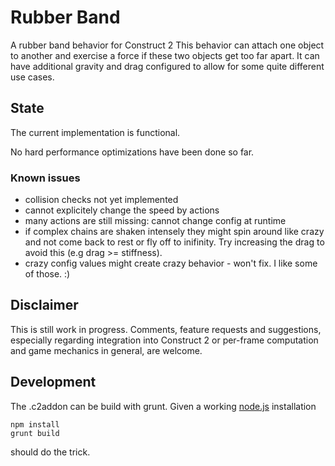 # Rubber Band
A rubber band behavior for Construct 2
This behavior can attach one object to another and exercise a force if these two objects get too far apart.
It can have additional gravity and drag configured to allow for some quite different use cases.

## State
The current implementation is functional.

No hard performance optimizations have been done so far.

### Known issues
* collision checks not yet implemented
* cannot explicitely change the speed by actions
* many actions are still missing: cannot change config at runtime
* if complex chains are shaken intensely they might spin around like crazy and not come back to rest or fly off to inifinity.
  Try increasing the drag to avoid this (e.g drag >= stiffness).
* crazy config values might create crazy behavior - won't fix. I like some of those. :)


## Disclaimer
This is still work in progress. Comments, feature requests and suggestions, especially regarding integration into Construct 2 or per-frame computation and game mechanics in general, are welcome.

## Development
The .c2addon can be build with grunt. Given a working [node.js](http://nodejs.org/) installation
```
npm install
grunt build
```
should do the trick.
